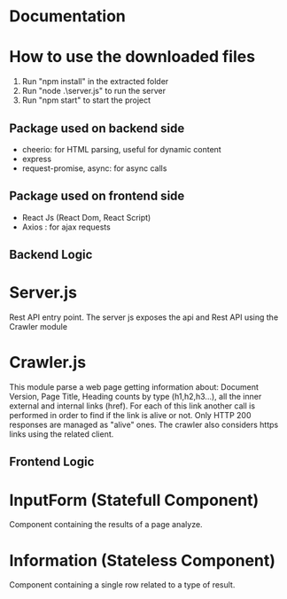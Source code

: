 Documentation
===

How to use the downloaded files
===

1) Run "npm install" in the extracted folder
2) Run "node .\server.js" to run the server 
3) Run "npm start" to start the project


## Package used on backend side

-  cheerio: for HTML parsing, useful for dynamic content
-  express 
-  request-promise, async:  for async calls

## Package used on frontend side

-  React Js (React Dom, React Script)
-  Axios : for ajax requests

## Backend Logic

Server.js
===
Rest API entry point. The server js exposes the api and Rest API using the Crawler module


Crawler.js
===
This module parse a web page getting information about: Document Version, 
Page Title, Heading counts by type (h1,h2,h3...), all the inner external and internal links (href).
For each of this link another call is performed in order to find if the link is alive or not.
Only HTTP 200 responses are managed as "alive" ones.
The crawler also considers https links using the related client.

## Frontend Logic

InputForm (Statefull Component)
==
Component containing the results of a page analyze.


Information (Stateless Component)
==
Component containing a single row related to a type of result.
